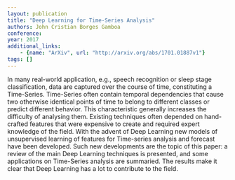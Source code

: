 ```yaml
---
layout: publication
title: "Deep Learning for Time-Series Analysis"
authors: John Cristian Borges Gamboa
conference: 
year: 2017
additional_links: 
    - {name: "ArXiv", url: "http://arxiv.org/abs/1701.01887v1"}
tags: []
---
```

In many real-world application, e.g., speech recognition or sleep stage
classification, data are captured over the course of time, constituting a
Time-Series. Time-Series often contain temporal dependencies that cause two
otherwise identical points of time to belong to different classes or predict
different behavior. This characteristic generally increases the difficulty of
analysing them. Existing techniques often depended on hand-crafted features
that were expensive to create and required expert knowledge of the field. With
the advent of Deep Learning new models of unsupervised learning of features for
Time-series analysis and forecast have been developed. Such new developments
are the topic of this paper: a review of the main Deep Learning techniques is
presented, and some applications on Time-Series analysis are summaried. The
results make it clear that Deep Learning has a lot to contribute to the field.